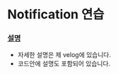 #  Notification 연습

### [설명](https://velog.io/@yc1303/ios-%ED%91%B8%EC%8B%9C%EC%95%8C%EB%A6%BCNotification-%EB%A7%8C%EB%93%A4%EA%B8%B0)
- 자세한 설명은 제 velog에 있습니다.
- 코드안에 설명도 포함되어 있습니다.

